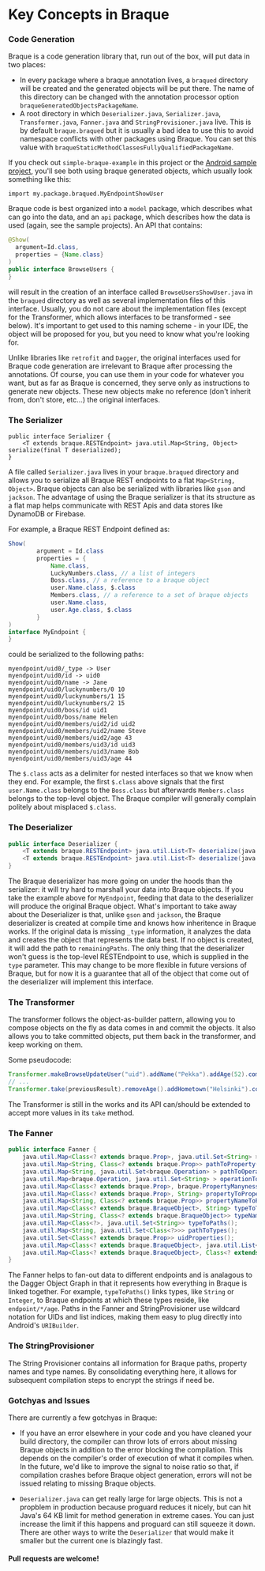 # Key Concepts in Braque

### Code Generation

Braque is a code generation library that, run out of the box, will put data in
two places:

* In every package where a braque annotation lives, a `braqued` directory will
be created and the generated objects will be put there.  The name of this directory
can be changed with the annotation processor option `braqueGeneratedObjectsPackageName`.
* A root directory in which `Deserializer.java`, `Serializer.java`, `Transformer.java`,
`Fanner.java` and `StringProvisioner.java` live.  This is by default `braque.braqued`
but it is usually a bad idea to use this to avoid namespace conflicts with other
packages using Braque.  You can set this value with
`braqueStaticMethodClassesFullyQualifiedPackageName`.

If you check out `simple-braque-example` in this project or the
[Android sample project][1], you'll see both using braque generated objects, which
usually look something like this:

`import my.package.braqued.MyEndpointShowUser`

Braque code is best organized into a `model` package, which describes what can go into the
data, and an `api` package, which describes how the data is used (again, see the
sample projects).  An API that contains:

```java
@Show(
  argument=Id.class,
  properties = {Name.class}
)
public interface BrowseUsers {
}
```

will result in the creation of an interface called `BrowseUsersShowUser.java` in
the `braqued` directory as well as several implementation files of this interface.
Usually, you do not care about the implementation files (except for the Transformer,
which allows interfaces to be transformed - see below).  It's important to get
used to this naming scheme - in your IDE, the object will be proposed for you,
but you need to know what you're looking for.

Unlike libraries like `retrofit` and `Dagger`, the original interfaces used for Braque
code generation are irrelevant to Braque after processing the annotations.  Of course,
you can use them in your code for whatever you want, but as far as Braque is concerned,
they serve only as instructions to generate new objects.  These new objects make
no reference (don't inherit from, don't store, etc...) the original interfaces.

### The Serializer

```
public interface Serializer {
    <T extends braque.RESTEndpoint> java.util.Map<String, Object> serialize(final T deserialized);
}
```

A file called `Serializer.java` lives in your `braque.braqued` directory
and allows you to serialize all Braque REST endpoints to a flat `Map<String, Object>`.
Braque objects can also be serialized with libraries like `gson` and `jackson`.
The advantage of using the Braque serializer is that its structure as a flat map
helps communicate with REST Apis and data stores like DynamoDB or Firebase.

For example, a Braque REST Endpoint defined as:

```java
Show(
        argument = Id.class
        properties = {
            Name.class,
            LuckyNumbers.class, // a list of integers
            Boss.class, // a reference to a braque object
            user.Name.class, $.class
            Members.class, // a reference to a set of braque objects
            user.Name.class,
            user.Age.class, $.class
        }
)
interface MyEndpoint {
}
```

could be serialized to the following paths:

```
myendpoint/uid0/_type -> User
myendpoint/uid0/id -> uid0 
myendpoint/uid0/name -> Jane
myendpoint/uid0/luckynumbers/0 10
myendpoint/uid0/luckynumbers/1 15
myendpoint/uid0/luckynumbers/2 15
myendpoint/uid0/boss/id uid1
myendpoint/uid0/boss/name Helen
myendpoint/uid0/members/uid2/id uid2
myendpoint/uid0/members/uid2/name Steve
myendpoint/uid0/members/uid2/age 43
myendpoint/uid0/members/uid3/id uid3
myendpoint/uid0/members/uid3/name Bob
myendpoint/uid0/members/uid3/age 44
```

The `$.class` acts as a delimiter for nested interfaces so that we know when they
end.  For example, the first `$.class` above signals that the first `user.Name.class`
belongs to the `Boss.class` but afterwards `Members.class` belongs to the
top-level object.  The Braque compiler will generally complain politely
about misplaced `$.class`.


### The Deserializer

```java
public interface Deserializer {
    <T extends braque.RESTEndpoint> java.util.List<T> deserialize(java.util.Map<String, Object> serialized, Class<T> type);
    <T extends braque.RESTEndpoint> java.util.List<T> deserialize(java.util.Map<String, Object> serialized, Class<T> type, java.util.Collection<String> remainingPaths);
}
```

The Braque deserializer has more going on under the hoods than the serializer:
it will try hard to marshall your data into Braque objects.  If you take the example
above for `MyEndpoint`, feeding that data to the deserializer will produce the
original Braque object.  What's important to take away about the Deserializer is
that, unlike `gson` and `jackson`, the Braque deserializer is created at compile
time and knows how inheritence in Braque works.  If the original data is
missing `_type` information, it analyzes the data and creates the object that
represents the data best.  If no object is created, it will add the path to
`remainingPaths`. The only thing that the deserializer won't guess is the
top-level RESTEndpoint to use, which is supplied in the `type` parameter.
This may change to be more flexible in future versions of Braque, but for
now it is a guarantee that all of the object that come out of the deserializer
will implement this interface.

### The Transformer

The transformer follows the object-as-builder pattern, allowing you to compose
objects on the fly as data comes in and commit the objects.  It also allows you
to take committed objects, put them back in the transformer, and keep working on them.

Some pseudocode:

```java
Transformer.makeBrowseUpdateUser("uid").addName("Pekka").addAge(52).commit();
// ...
Transformer.take(previousResult).removeAge().addHometown("Helsinki").commit();
```

The Transformer is still in the works and its API can/should be extended to accept
more values in its `take` method.

### The Fanner

```java
public interface Fanner {
    java.util.Map<Class<? extends braque.Prop>, java.util.Set<String> > propertyToPaths();
    java.util.Map<String, Class<? extends braque.Prop>> pathToProperty();
    java.util.Map<String, java.util.Set<braque.Operation> > pathToOperations();
    java.util.Map<braque.Operation, java.util.Set<String> > operationToPaths();
    java.util.Map<Class<? extends braque.Prop>, braque.PropertyManyness> propertyToPropertyManyness();
    java.util.Map<Class<? extends braque.Prop>, String> propertyToPropertyName();
    java.util.Map<String, Class<? extends braque.Prop>> propertyNameToProperty();
    java.util.Map<Class<? extends braque.BraqueObject>, String> typeToTypeName();
    java.util.Map<String, Class<? extends braque.BraqueObject>> typeNameToType();
    java.util.Map<Class<?>, java.util.Set<String>> typeToPaths();
    java.util.Map<String, java.util.Set<Class<?>>> pathToTypes();
    java.util.Set<Class<? extends braque.Prop>> uidProperties();
    java.util.Map<Class<? extends braque.BraqueObject>, java.util.List<Class<? extends braque.BraqueObject>>> typeToSubTypes();
    java.util.Map<Class<? extends braque.BraqueObject>, Class<? extends braque.BraqueObject>>  typeToSuperTypes();
}

```

The Fanner helps to fan-out data to different endpoints and is analagous to the
Dagger Object Graph in that it represents how everything in Braque is linked together.
For example, `typeToPaths()` links types, like `String` or `Integer`, to Braque
endpoints at which these types reside, like `endpoint/*/age`.  Paths in the
Fanner and StringProvisioner use wildcard notation for UIDs and list indices,
making them easy to plug directly into Android's `URIBuilder`.

### The StringProvisioner

The String Provisioner contains all information for Braque paths, property names
and type names.  By consolidating everything here, it allows for subsequent
compilation steps to encrypt the strings if need be.

### Gotchyas and Issues

There are currently a few gotchyas in Braque:

* If you have an error elsewhere in your code and you have cleaned your
build directory, the compiler can throw lots of errors about missing Braque
objects in addition to the error blocking the compilation.  This depends
on the compiler's order of execution of what it compiles when.  In the future, we'd
like to improve the signal to noise ratio so that, if compilation crashes before
Braque object generation, errors will not be issued relating to missing Braque objects.

* `Deserializer.java` can get really large for large objects.  This is not a
propblem in production because proguard reduces it nicely, but can hit Java's
64 KB limit for method generation in extreme cases.  You can just increase the limit
if this happens and proguard can still squeeze it down.  There are other ways
to write the `Deserializer` that would make it smaller but the current one
is blazingly fast.

#### Pull requests are welcome!

[1]: http://www.github.com/mikesol/favorite-things